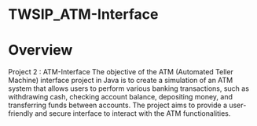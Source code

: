 # TWSIP_ATM-Interface

# Overview
Project 2  : ATM-Interface
The objective of the ATM (Automated Teller Machine)
interface project in Java is to create a simulation of an
ATM system that allows users to perform various
banking transactions, such as withdrawing cash,
checking account balance, depositing money, and
transferring funds between accounts. The project aims
to provide a user-friendly and secure interface to
interact with the ATM functionalities.
